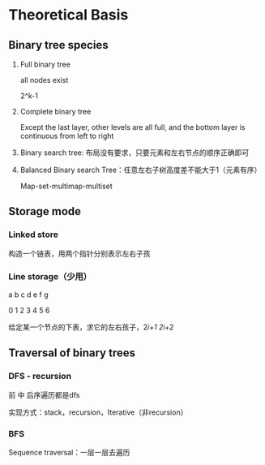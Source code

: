 # Theoretical Basis

## Binary tree species

1. Full binary tree

   all nodes exist

   2^k-1

2. Complete binary tree

   Except the last layer, other levels are all full, and the bottom layer is continuous from left to right

3. Binary search tree: 布局没有要求，只要元素和左右节点的顺序正确即可

4. Balanced Binary search Tree：任意左右子树高度差不能大于1（元素有序）

   Map-set-multimap-multiset

## Storage mode

### Linked store

构造一个链表，用两个指针分别表示左右子孩

### Line storage（少用）

a b c d e f g

0 1 2 3 4 5 6

给定某一个节点的下表，求它的左右孩子，2*i+1  2*i+2

## Traversal of binary trees

### DFS - recursion

前 中 后序遍历都是dfs 

实现方式：stack，recursion，Iterative（非recursion）

### BFS

Sequence traversal：一层一层去遍历













